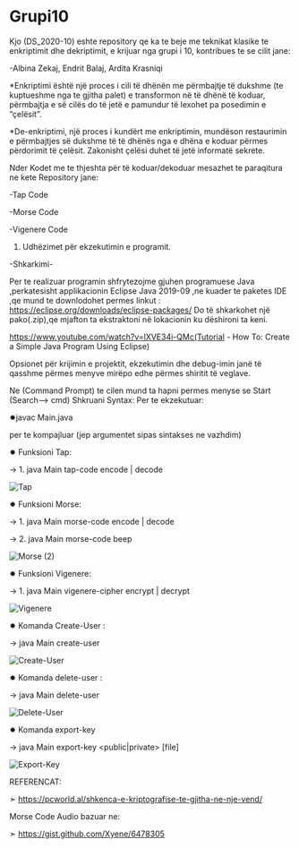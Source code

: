 # Grupi10

Kjo (DS_2020-10) eshte repository qe ka te beje me teknikat klasike te enkriptimit dhe dekriptimit, e krijuar nga grupi i 10,
kontribues te se cilit jane:

-Albina Zekaj,
Endrit Balaj,
Ardita Krasniqi



*Enkriptimi është një proces i cili të dhënën me përmbajtje të dukshme
(te kuptueshme nga te gjitha palet) e transformon në të dhënë të koduar, 
përmbajtja e së cilës do të jetë e pamundur të lexohet pa posedimin e “çelësit”. 

*De-enkriptimi, një proces i kundërt me enkriptimin, mundëson restaurimin e përmbajtjes 
së dukshme të të dhënës nga e dhëna e koduar përmes përdorimit të çelësit. 
Zakonisht çelësi duhet të jetë informatë sekrete.

Nder Kodet me te thjeshta për të koduar/dekoduar mesazhet te paraqitura ne kete Repository jane:

-Tap Code

-Morse Code 

-Vigenere Code

1. Udhëzimet për ekzekutimin e programit. 

-Shkarkimi-

Per te realizuar programin shfrytezojme gjuhen programuese Java ,perkatesisht applikacionin
Eclipse Java 2019-09 ,ne kuader te paketes IDE ,qe mund te downlodohet permes linkut :
https://eclipse.org/downloads/eclipse-packages/
Do  të shkarkohet një pako(.zip),qe mjafton ta ekstraktoni në lokacionin ku dëshironi ta keni.

https://www.youtube.com/watch?v=lXVE34i-QMc(Tutorial - How To: Create a Simple Java Program Using Eclipse)

Opsionet për krijimin e projektit, ekzekutimin dhe debug-imin janë  të qasshme përmes 
menyve mirëpo edhe përmes shiritit  të veglave.

Ne (Command Prompt) te cilen mund ta hapni permes menyse se Start (Search--> cmd) Shkruani Syntax:
Per te ekzekutuar:

✸javac Main.java

per te kompajluar (jep argumentet sipas sintakses ne vazhdim)

✸ Funksioni Tap:

→ 1. java Main tap-code encode | decode <text>

![Tap](https://user-images.githubusercontent.com/58491146/77836141-d0f28380-7153-11ea-9bbf-6bde6fc897e2.png)

✸ Funksioni Morse:

→ 1. java Main morse-code encode | decode <text>
  
→ 2. java Main morse-code beep <text>

![Morse (2)](https://user-images.githubusercontent.com/58491146/77836506-f765ee00-7156-11ea-8c9f-660235c7be43.png)

✸ Funksioni Vigenere:

→ 1. java Main vigenere-cipher encrypt | decrypt <text>

![Vigenere](https://user-images.githubusercontent.com/58491146/77836194-537b4300-7154-11ea-885b-114e85896d3a.png)

✸ Komanda Create-User :

→ java Main create-user <emriUserit>

![Create-User](https://user-images.githubusercontent.com/58491146/81102779-67af1e80-8f10-11ea-81fc-5ee77a26829c.png)

✸ Komanda delete-user :

→ java Main delete-user <emriUserit>
  
  ![Delete-User](https://user-images.githubusercontent.com/58491146/81103169-f58b0980-8f10-11ea-9b49-d096d9296917.png)
  
  
 ✸ Komanda export-key 
  
  → java Main export-key <public|private> <name> [file]


![Export-Key](https://user-images.githubusercontent.com/58491146/81103691-b5785680-8f11-11ea-8e08-95bf24fe0a46.png)







REFERENCAT:

➣ https://pcworld.al/shkenca-e-kriptografise-te-gjitha-ne-nje-vend/

Morse Code Audio bazuar ne:

➣ https://gist.github.com/Xyene/6478305 
